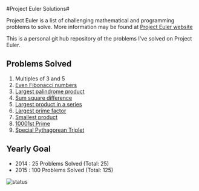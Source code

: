 #Project Euler Solutions#

Project Euler is a list of challenging mathematical and programming problems to solve. More information may be found at [Project Euler website](https://projecteuler.net)

This is a personal git hub repository of the problems I've solved on Project Euler. 

Problems Solved
---------------

1. Multiples of 3 and 5
1. [Even Fibonacci numbers](https://github.com/ruzette/project-euler-solutions/blob/master/src/even_fib.py)
1. [Largest palindrome product](https://github.com/ruzette/project-euler-solutions/blob/master/src/palindrome_product.py)
1. [Sum square difference](https://github.com/ruzette/project-euler-solutions/blob/master/src/sum_square_difference.py)
1. [Largest product in a series](https://github.com/ruzette/project-euler-solutions/blob/master/src/largest_product.py)
1. [Largest prime factor](https://github.com/ruzette/projecteulersolutions/blob/master/src/prime_factors.py)
1. [Smallest product](https://github.com/ruzette/projecteulersolutions/blob/master/src/smallest_multiple.py)
1. [10001st Prime](https://github.com/ruzette/project-euler-solutions/blob/master/src/prime_nth.py)
1. [Special Pythagorean Triplet](https://github.com/ruzette/project-euler-solutions/blob/master/src/pythagoras.py)

Yearly Goal
---------------
* 2014 : 25 Problems Solved  (Total: 25)
* 2015 : 100 Problems Solved (Total: 125)


![status](https://projecteuler.net/profile/ruzette.png "Project Euler Progress Status")